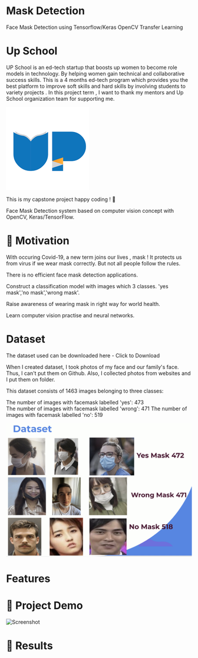 # Mask Detection

Face Mask Detection using Tensorflow/Keras OpenCV Transfer Learning 


# Up School

UP School is an ed-tech startup that boosts up women to become role models in technology. By helping women gain technical and collaborative success skills. This is a 4 months ed-tech program which provides you the best platform to improve soft skills and hard skills by involving students to variety projects . In this project term ,  I want to thank my mentors and Up School organization team for supporting me.

![Screenshot](readmeImages/upschool.png)

This is my capstone project happy coding ! 🥳

Face Mask Detection system based on computer vision concept with OpenCV, Keras/TensorFlow.

# 🧐 Motivation

With occuring Covid-19, a new term joins our lives , mask ! It protects us from virus if we wear mask correctly. But not all people follow the rules.

There is no efficient face mask detection applications. 

Construct a classification model with images which 3 classes. 
'yes mask','no mask','wrong mask'.

Raise awareness of wearing mask in right way for world health.

Learn computer vision practise and neural networks.

# Dataset
The dataset used can be downloaded here - Click to Download

When I created dataset, I took photos of my face and our family's face. Thus, I can't put them on Github. Also, I collected photos from websites and I put them on folder.

This dataset consists of 1463 images belonging to three classes:

The number of images with facemask labelled 'yes': 473</br>
The number of images with facemask labelled 'wrong': 471
The number of images with facemask labelled 'no': 519

![Screenshot](readmeImages/readme1.png)

# Features

# 🎥 Project Demo

![Screenshot](readmeImages/Demo1.gif)

# 🥁 Results


